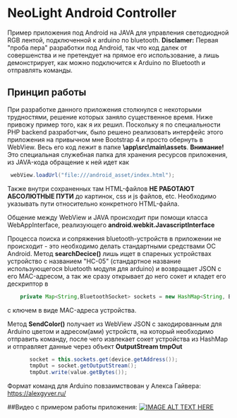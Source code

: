 # NeoLight Android Controller

Пример приложения под Android на JAVA для управления светодиодной RGB лентой, подключенной к arduino по bluetooth.
**Disclamer:**
Первая "проба пера" разработки под Android, так что код далек от совершенства и не претендует на прямое его использование, а лишь демонстрирует, как можно подключится к Arduino по Bluetooth и отправлять команды.

## Принцип работы
При разработке данного приложения столкнулся с некоторыми трудностями, решение которых заняло существенное время. Ниже привожу пример того, как я их решил.
Поскольку я по специальности PHP backend разработчик, было решено реализовать интерфейс этого приложения на привычном мне Bootstrap 4 и просто обернуть в WebView. Весь его код лежит в папке **\app\src\main\assets**.
**Внимание!** Это специальная служебная папка для хранения ресурсов приложения, из JAVA-кода обращение к ней идет как
```JAVA
 webView.loadUrl("file:///android_asset/index.html");
```
Также внутри сохраненных там HTML-файлов **НЕ РАБОТАЮТ АБСОЛЮТНЫЕ ПУТИ** до картинок, css и js файлов, etc. Необходимо указывать пути относительно конкретного HTML-файла.

Общение между WebView и JAVA происходит при помощи класса WebAppInterface, реализующего  **android.webkit.JavascriptInterface**

Процесса поиска и сопряжения bluetooth-устройств в приложении не происходит - это необходимо делать стандартными средствами ОС Android. Метод **searchDecice()** лишь ищет в спареных устройствах устройство с названием "HC-05" (стандартное название использующегося bluetooth модуля для arduino) и возвращает JSON с его MAC-адресом, а так же сразу открывает до него сокет и кладет его дескриптор в 
```JAVA
    private Map<String,BluetoothSocket> sockets = new HashMap<String, BluetoothSocket>();
```
с ключем в виде MAC-адреса устройства.

Метод **SendColor()** получает из WebView JSON с закодированным для Arduino цветом и адресом(ами) устройств, на который необходимо отправить команду, после чего извлекает сокет устройства из HashMap и отправляет данные через объект **OutputStream tmpOut**
```JAVA
       socket = this.sockets.get(device.getAddress());
       tmpOut = socket.getOutputStream();
       tmpOut.write(value.getBytes());
```
Формат команд для Arduino повзаимствован у Алекса Гайвера: https://alexgyver.ru/

##Видео с примером работы приложения:
[![IMAGE ALT TEXT HERE](https://img.youtube.com/vi/j7oKXfXjlNY/0.jpg)](https://www.youtube.com/watch?v=j7oKXfXjlNY)